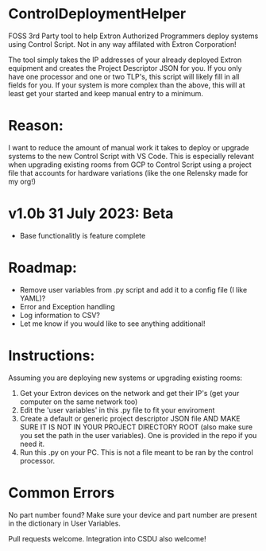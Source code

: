 # ControlDeploymentHelper
FOSS 3rd Party tool to help Extron Authorized Programmers deploy systems using Control Script.
Not in any way affilated with Extron Corporation!

The tool simply takes the IP addresses of your already deployed Extron equipment and creates the Project Descriptor JSON for you.
If you only have one processor and one or two TLP's, this script will likely fill in all fields for you.
If your system is more complex than the above, this will at least get your started and keep manual entry to a minimum.

# Reason:
I want to reduce the amount of manual work it takes to deploy or upgrade systems to the new Control Script with VS Code.  This is especially relevant when upgrading existing rooms from GCP to Control Script using a project file that accounts for hardware variations (like the one Relensky made for my org!)

# v1.0b 31 July 2023: Beta
- Base functionalitly is feature complete

# Roadmap:
- Remove user variables from .py script and add it to a config file (I like YAML)?
- Error and Exception handling
- Log information to CSV?
- Let me know if you would like to see anything additional!  

# Instructions:
Assuming you are deploying new systems or upgrading existing rooms:
1. Get your Extron devices on the network and get their IP's (get your computer on the same network too)
2. Edit the 'user variables' in this .py file to fit your enviroment
3. Create a default or generic project descriptor JSON file AND MAKE SURE IT IS NOT IN YOUR PROJECT DIRECTORY ROOT (also make sure you set the path in the user variables).  One is provided in the repo if you need it.
5. Run this .py on your PC.  This is not a file meant to be ran by the control processor.

# Common Errors
No part number found?  Make sure your device and part number are present in the dictionary in User Variables.

Pull requests welcome.  Integration into CSDU also welcome!
